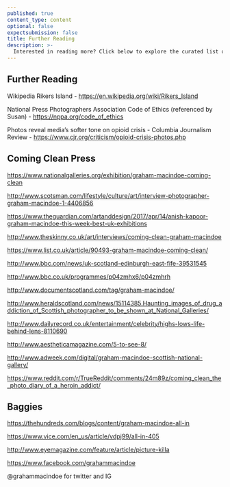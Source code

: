 ```yaml
---
published: true
content_type: content
optional: false
expectsubmission: false
title: Further Reading
description: >-
  Interested in reading more? Click below to explore the curated list of articles around this topic.
---
```

## Further Reading

Wikipedia Rikers Island - https://en.wikipedia.org/wiki/Rikers_Island

National Press Photographers Association Code of Ethics (referenced by Susan) - https://nppa.org/code_of_ethics
 
Photos reveal media’s softer tone on opioid crisis - Columbia Journalism Review - https://www.cjr.org/criticism/opioid-crisis-photos.php


## Coming Clean Press

https://www.nationalgalleries.org/exhibition/graham-macindoe-coming-clean
 
http://www.scotsman.com/lifestyle/culture/art/interview-photographer-graham-macindoe-1-4406856
 
https://www.theguardian.com/artanddesign/2017/apr/14/anish-kapoor-graham-macindoe-this-week-best-uk-exhibitions
 
http://www.theskinny.co.uk/art/interviews/coming-clean-graham-macindoe
 
https://www.list.co.uk/article/90493-graham-macindoe-coming-clean/

 
http://www.bbc.com/news/uk-scotland-edinburgh-east-fife-39531545
 
http://www.bbc.co.uk/programmes/p04zmhx6/p04zmhrh
 
http://www.documentscotland.com/tag/graham-macindoe/
 
http://www.heraldscotland.com/news/15114385.Haunting_images_of_drug_addiction_of_Scottish_photographer_to_be_shown_at_National_Galleries/
 
http://www.dailyrecord.co.uk/entertainment/celebrity/highs-lows-life-behind-lens-8110690
 
http://www.aestheticamagazine.com/5-to-see-8/
 
http://www.adweek.com/digital/graham-macindoe-scottish-national-gallery/
 
https://www.reddit.com/r/TrueReddit/comments/24m89z/coming_clean_the_photo_diary_of_a_heroin_addict/
 
 
## Baggies
 
https://thehundreds.com/blogs/content/graham-macindoe-all-in

https://www.vice.com/en_us/article/vdpj99/all-in-405

http://www.eyemagazine.com/feature/article/picture-killa

https://www.facebook.com/grahammacindoe

@grahammacindoe for twitter and IG